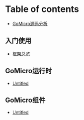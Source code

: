 # Table of contents

* [GoMicro源码分析](README.md)

## 入门使用 <a id="ch1"></a>

* [框架总览](ch1/kuang-jia-zong-lan.md)

## GoMicro运行时 <a id="ch2"></a>

* [Untitled](ch2/untitled.md)

## GoMicro组件 <a id="ch3"></a>

* [Untitled](ch3/untitled.md)

